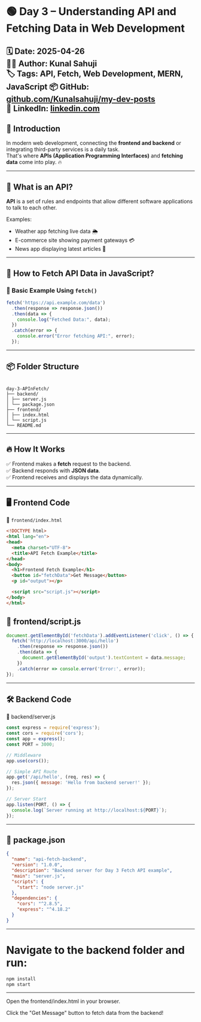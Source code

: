 # 🟢 Day 3 – Understanding API and Fetching Data in Web Development

🗓️ Date: 2025-04-26  
👨‍💻 Author: Kunal Sahuji  
🏷️ Tags: API, Fetch, Web Development, MERN, JavaScript
📦 GitHub: [github.com/Kunalsahuji/my-dev-posts](https://github.com/Kunalsahuji/my-dev-posts/edit/main/day-3-APInFetch/APInFetch.md)  
🔗 LinkedIn: [linkedin.com](https://www.linkedin.com/in/kunal-sahu-7688ba1b0/)
---

## 🚀 Introduction

In modern web development, connecting the **frontend and backend** or integrating third-party services is a daily task.  
That's where **APIs (Application Programming Interfaces)** and **fetching data** come into play. 🔥

---

## 📌 What is an API?

**API** is a set of rules and endpoints that allow different software applications to talk to each other.

Examples:
- Weather app fetching live data 🌦️
- E-commerce site showing payment gateways 💳
- News app displaying latest articles 📰

---

## 🔄 How to Fetch API Data in JavaScript?

### 🔹 Basic Example Using `fetch()`

```js
fetch('https://api.example.com/data')
  .then(response => response.json())
  .then(data => {
    console.log("Fetched Data:", data);
  })
  .catch(error => {
    console.error("Error fetching API:", error);
  });
  ```

---

## 📦 Folder Structure

```pgsql

day-3-APInFetch/ 
├── backend/ 
│ ├── server.js 
│ └── package.json 
├── frontend/ 
│ ├── index.html 
│ └── script.js 
└── README.md

```
---

## 🔥 How It Works

✅ Frontend makes a **fetch** request to the backend.  
✅ Backend responds with **JSON data**.  
✅ Frontend receives and displays the data dynamically.

---

## 🖥️ Frontend Code

📄 `frontend/index.html`

```html
<!DOCTYPE html>
<html lang="en">
<head>
  <meta charset="UTF-8">
  <title>API Fetch Example</title>
</head>
<body>
  <h1>Frontend Fetch Example</h1>
  <button id="fetchData">Get Message</button>
  <p id="output"></p>

  <script src="script.js"></script>
</body>
</html>
```

## 📄 frontend/script.js

```javascript
document.getElementById('fetchData').addEventListener('click', () => {
  fetch('http://localhost:3000/api/hello')
    .then(response => response.json())
    .then(data => {
      document.getElementById('output').textContent = data.message;
    })
    .catch(error => console.error('Error:', error));
});

```
---

## 🛠️ Backend Code

📄 backend/server.js

```javascript
const express = require('express');
const cors = require('cors');
const app = express();
const PORT = 3000;

// Middleware
app.use(cors());

// Simple API Route
app.get('/api/hello', (req, res) => {
  res.json({ message: 'Hello from backend server!' });
});

// Server Start
app.listen(PORT, () => {
  console.log(`Server running at http://localhost:${PORT}`);
});
```
---

## 📄 package.json

```json
{
  "name": "api-fetch-backend",
  "version": "1.0.0",
  "description": "Backend server for Day 3 Fetch API example",
  "main": "server.js",
  "scripts": {
    "start": "node server.js"
  },
  "dependencies": {
    "cors": "^2.8.5",
    "express": "^4.18.2"
  }
}
```
---

# Navigate to the backend folder and run:
```bash
npm install
npm start
```
---

 Open the frontend/index.html in your browser.

 Click the "Get Message" button to fetch data from the backend!



